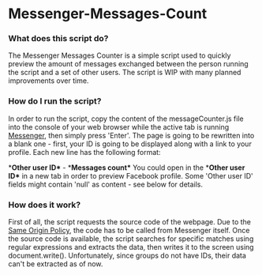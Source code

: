 # Messenger-Messages-Count

### What does this script do?
The Messenger Messages Counter is a simple script used to quickly preview the amount of messages exchanged between the person running the script and a set of other users. The script is WIP with many planned improvements over time.

### How do I run the script?
In order to run the script, copy the content of the messageCounter.js file into the console of your web browser while the active tab is running [Messenger](https://www.messenger.com), then simply press 'Enter'. The page is going to be rewritten into a blank one - first, your ID is going to be displayed along with a link to your profile. Each new line has the following format:

\***Other user ID\*** - \***Messages count\***
You could open in the \***Other user ID\*** in a new tab in order to preview Facebook profile. Some 'Other user ID' fields might contain 'null' as content - see below for details.

### How does it work?
First of all, the script requests the source code of the webpage. Due to the [Same Origin Policy](https://www.w3.org/Security/wiki/Same_Origin_Policy), the code has to be called from Messenger itself. Once the source code is available, the script searches for specific matches using regular expressions and extracts the data, then writes it to the screen using document.write(). Unfortunately, since groups do not have IDs, their data can't be extracted as of now.
